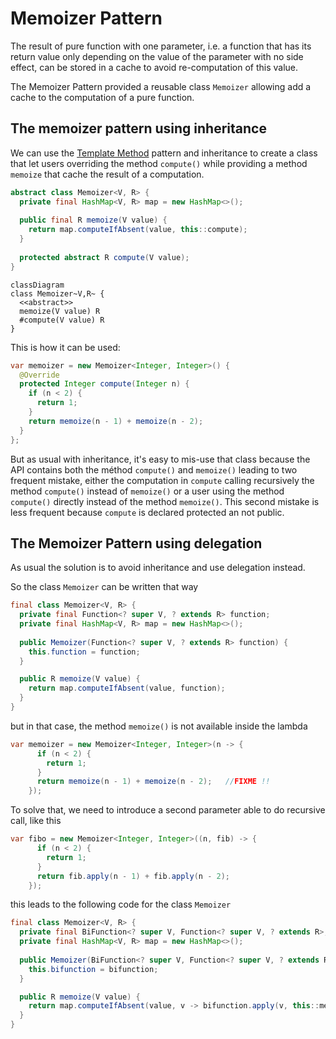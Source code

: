 # Memoizer Pattern

The result of pure function with one parameter, i.e. a function that has its return value only depending on the value
of the parameter with no side effect, can be stored in a cache to avoid re-computation of this value.

The Memoizer Pattern provided a reusable class `Memoizer` allowing add a cache to the computation
of a pure function.

## The memoizer pattern using inheritance

We can use the [Template Method](../templatemethod) pattern and inheritance to create a class that let users
overriding the method `compute()` while providing a method `memoize` that cache the result
of a computation.

```java
abstract class Memoizer<V, R> {
  private final HashMap<V, R> map = new HashMap<>();
    
  public final R memoize(V value) {
    return map.computeIfAbsent(value, this::compute);
  }
    
  protected abstract R compute(V value);
}
```

```mermaid
classDiagram
class Memoizer~V,R~ {
  <<abstract>>
  memoize(V value) R
  #compute(V value) R
}
```

This is how it can be used:
```java
var memoizer = new Memoizer<Integer, Integer>() {
  @Override
  protected Integer compute(Integer n) {
    if (n < 2) {
      return 1;
    }
    return memoize(n - 1) + memoize(n - 2);
  }
};
```

But as usual with inheritance, it's easy to mis-use that class because the API
contains both the méthod `compute()` and `memoize()` leading to two frequent mistake,
either the computation in `compute` calling recursively the method `compute()` instead of
`memoize()` or a user using the method `compute()` directly instead of the method `memoize()`.
This second mistake is less frequent because `compute` is declared protected an not public.


## The Memoizer Pattern using delegation

As usual the solution is to avoid inheritance and use delegation instead. 

So the class `Memoizer` can be written that way
```java
final class Memoizer<V, R> {
  private final Function<? super V, ? extends R> function;
  private final HashMap<V, R> map = new HashMap<>();
    
  public Memoizer(Function<? super V, ? extends R> function) {
    this.function = function;
  }

  public R memoize(V value) {
    return map.computeIfAbsent(value, function);
  }
}
```

but in that case, the method `memoize()` is not available inside the lambda
```java
var memoizer = new Memoizer<Integer, Integer>(n -> {
      if (n < 2) {
        return 1;
      }
      return memoize(n - 1) + memoize(n - 2);   //FIXME !!
    });
```


To solve that, we need to introduce a second parameter able to do recursive call, like this
```java
var fibo = new Memoizer<Integer, Integer>((n, fib) -> {
      if (n < 2) {
        return 1;
      }
      return fib.apply(n - 1) + fib.apply(n - 2);
    });
```

this leads to the following code for the class `Memoizer`
```java
final class Memoizer<V, R> {
  private final BiFunction<? super V, Function<? super V, ? extends R>, ? extends R> bifunction;
  private final HashMap<V, R> map = new HashMap<>();
    
  public Memoizer(BiFunction<? super V, Function<? super V, ? extends R>, ? extends R> bifunction) {
    this.bifunction = bifunction;
  }

  public R memoize(V value) {
    return map.computeIfAbsent(value, v -> bifunction.apply(v, this::memoize));
  }
}
```

